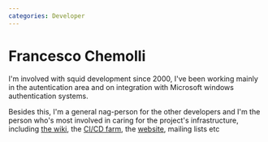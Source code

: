 ```yaml
---
categories: Developer
---
```

# Francesco Chemolli

I'm involved with squid development since 2000, I've been working mainly
in the autentication area and on integration with Microsoft windows
authentication systems.

Besides this, I'm a general nag-person for the other developers and I'm
the person who's most involved in caring for the project's infrastructure,
including [the wiki](https://wiki.squid-cache.org), the
[CI/CD farm](https://build.squid-cache.org),
the [website](https://www.squid-cache.org), mailing lists etc
